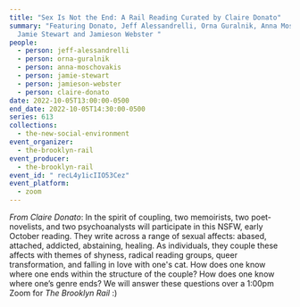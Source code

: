 ```yaml
---
title: "Sex Is Not the End: A Rail Reading Curated by Claire Donato"
summary: "Featuring Donato, Jeff Alessandrelli, Orna Guralnik, Anna Moschovakis,
  Jamie Stewart and Jamieson Webster "
people:
  - person: jeff-alessandrelli
  - person: orna-guralnik
  - person: anna-moschovakis
  - person: jamie-stewart
  - person: jamieson-webster
  - person: claire-donato
date: 2022-10-05T13:00:00-0500
end_date: 2022-10-05T14:30:00-0500
series: 613
collections:
  - the-new-social-environment
event_organizer:
  - the-brooklyn-rail
event_producer:
  - the-brooklyn-rail
event_id: " recL4y1icIIO53Cez"
event_platform:
  - zoom
---
```

*From Claire Donato*: In the spirit of coupling, two memoirists, two poet-novelists, and two psychoanalysts will participate in this NSFW, early October reading. They write across a range of sexual affects: abased, attached, addicted, abstaining, healing. As individuals, they couple these affects with themes of shyness, radical reading groups, queer transformation, and falling in love with one's cat. How does one know where one ends within the structure of the couple? How does one know where one’s genre ends? We will answer these questions over a 1:00pm Zoom for *The Brooklyn Rail* :)